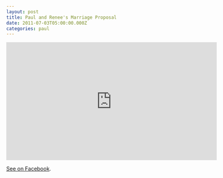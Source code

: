 ```yaml
---
layout: post
title: Paul and Renee's Marriage Proposal
date: 2011-07-03T05:00:00.000Z
categories: paul
---
```

<iframe width="560" height="315" src="https://www.youtube.com/embed/nMQRywh1e-Y" frameborder="0" allow="accelerometer; autoplay; encrypted-media; gyroscope; picture-in-picture" allowfullscreen></iframe>



<a href="https://www.facebook.com/watch/?v=10150225952470282">See on Facebook</a>.